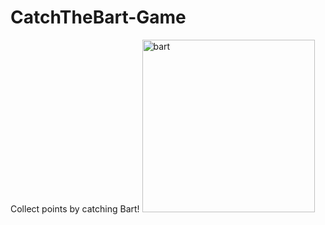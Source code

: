 # CatchTheBart-Game
Collect points by catching Bart!
<img width="276" alt="bart" src="https://user-images.githubusercontent.com/87759663/150640847-dad378ba-7c42-4f60-84e6-6f6ac84dfb72.png">
